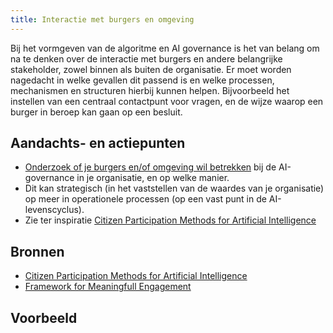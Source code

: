 ```yaml
---
title: Interactie met burgers en omgeving
---
```


Bij het vormgeven van de algoritme en AI governance is het van belang om na te denken over de interactie met burgers en andere belangrijke stakeholder, zowel binnen als buiten de organisatie. Er moet worden nagedacht in welke gevallen dit passend is en welke processen, mechanismen en structuren hierbij kunnen helpen. Bijvoorbeeld het instellen van een centraal contactpunt voor vragen, en de wijze waarop een burger in beroep kan gaan op een besluit.

## Aandachts- en actiepunten

*	[Onderzoek of je burgers en/of omgeving wil betrekken](../../maatregelen/betrek_belanghebbenden.md) bij de AI-governance in je organisatie, en op welke manier. 
  *	Dit kan strategisch (in het vaststellen van de waardes van je organisatie) op meer in operationele processen (op een vast punt in de AI-levenscyclus). 
* Zie ter inspiratie [Citizen Participation Methods for Artificial Intelligence](https://openresearch.amsterdam/en/page/110361/citizen-participation-methods-for-artificial-intelligence)


## Bronnen
- [Citizen Participation Methods for Artificial Intelligence](https://openresearch.amsterdam/en/page/110361/citizen-participation-methods-for-artificial-intelligence)
- [Framework for Meaningfull Engagement](https://ecnl.org/sites/default/files/2023-03/Final%20Version%20FME%20with%20Copyright%20%282%29.pdf) 

## Voorbeeld



